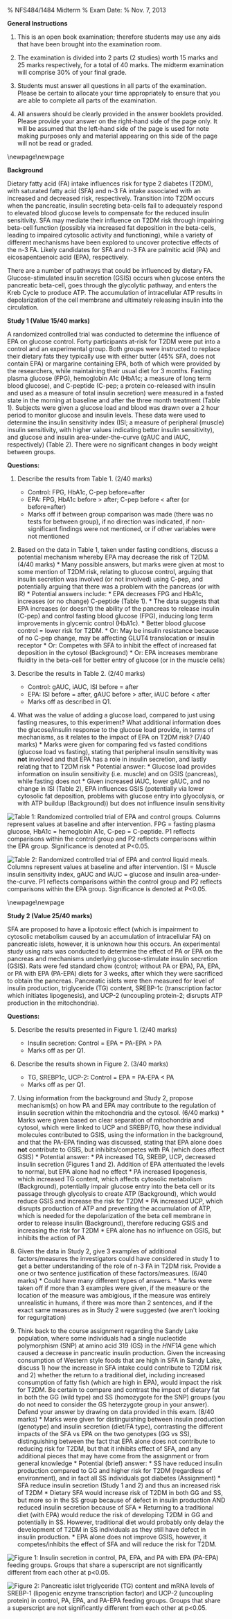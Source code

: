 % NFS484/1484 Midterm
% Exam Date:
% Nov. 7, 2013

<!-- pandoc midterm-V03.md -o midterm.pdf -V fontsize=12pt -V geometry:margin=1in-->
<!-- pandoc midterm-V03.md -o midterm.docx -->

**General Instructions**

1. This is an open book examination; therefore students may use any
   aids that have been brought into the examination room.
   
2. The examination is divided into 2 parts (2 studies) worth 15 marks
   and 25 marks respectively, for a total of 40 marks.  The midterm
   examination will comprise 30% of your final grade.

3. Students must answer all questions in all parts of the examination.
   Please be certain to allocate your time appropriately to ensure
   that you are able to complete all parts of the examination.

4. All answers should be clearly provided in the answer booklets
   provided.  Please provide your answer on the right-hand side of the
   page only.  It will be assumed that the left-hand side of the page
   is used for note making purposes only and material appearing on
   this side of the page will not be read or graded.

\newpage\newpage

**Background**

Dietary fatty acid (FA) intake influences risk for type 2 diabetes
(T2DM), with saturated fatty acid (SFA) and n-3 FA intake associated
with an increased and decreased risk, respectively.  Transition into
T2DM occurs when the pancreatic, insulin secreting beta-cells fail to
adequately respond to elevated blood glucose levels to compensate for
the reduced insulin sensitivity.  SFA may mediate their influence on
T2DM risk through impairing beta-cell function (possibly via increased
fat deposition in the beta-cells, leading to impaired cytosolic
activity and functioning), while a variety of different mechanisms
have been explored to uncover protective effects of the n-3 FA.
Likely candidates for SFA and n-3 FA are palmitic acid (PA) and
eicosapentaenoic acid (EPA), respectively.

There are a number of pathways that could be influenced by dietary FA.
Glucose-stimulated insulin secretion (GSIS) occurs when glucose enters
the pancreatic beta-cell, goes through the glycolytic pathway, and
enters the Kreb Cycle to produce ATP.  The accumulation of
intracellular ATP results in depolarization of the cell membrane and
ultimately releasing insulin into the circulation.

**Study 1 (Value 15/40 marks)**

A randomized controlled trial was conducted to determine the influence
of EPA on glucose control. Forty participants at-risk for T2DM were
put into a control and an experimental group.  Both groups were
instructed to replace their dietary fats they typically use with
either butter (45% SFA, does not contain EPA) or margarine containing
EPA, both of which were provided by the researchers, while maintaining
their usual diet for 3 months.  Fasting plasma glucose (FPG),
hemoglobin A1c (HbA1c; a measure of long term blood glucose), and
C-peptide (C-pep; a protein co-released with insulin and used as a
measure of total insulin secretion) were measured in a fasted state in
the morning at baseline and after the three month treatment (Table 1).
Subjects were given a glucose load and blood was drawn over a 2 hour
period to monitor glucose and insulin levels.  These data were used to
determine the insulin sensitivity index (ISI; a measure of peripheral
(muscle) insulin sensitivity, with higher values indicating better
insulin sensitivity), and glucose and insulin area-under-the-curve
(gAUC and iAUC, respectively) (Table 2).  There were no significant
changes in body weight between groups.

**Questions:**

1. Describe the results from Table 1. (2/40 marks)
	* Control: FPG, HbA1c, C-pep before=after
	* EPA: FPG, HbA1c before > after; C-pep before < after (or before=after)
	* Marks off if between group comparison was made (there was no
       tests for between group), if no direction was indicated, if
       non-significant findings were not mentioned, or if other
       variables were not mentioned


2. Based on the data in Table 1, taken under fasting conditions,
   discuss a potential mechanism whereby EPA may decrease the risk of
   T2DM. (4/40 marks)
	   * Many possible answers, but marks were given at most to some
          mention of T2DM risk, relating to glucose control, arguing
          that insulin secretion was involved (or not involved) using
          C-pep, and potentially arguing that there was a problem with
          the pancreas (or with IR)
	   * Potential answers include:
		   * EPA decreases FPG and HbA1c, increases (or no change)
			 C-peptide (Table 1).
		   * The data suggests that EPA increases (or doesn't) the
			 ability of the pancreas to release insulin (C-pep) and
			 control fasting blood glucose (FPG), inducing long term
			 improvements in glycemic control (HbA1c).
		   * Better blood glucose control = lower risk for T2DM.
		   * Or: May be insulin resistance because of no C-pep change,
			 may be affecting GLUT4 translocation or insulin receptor
		   * Or: Competes with SFA to inhibit the effect of increased
			 fat deposition in the cytosol (Background)
		   * Or: EPA increases membrane fluidity in the beta-cell for
			 better entry of glucose (or in the muscle cells)


3. Describe the results in Table 2. (2/40 marks)
	* Control: gAUC, iAUC, ISI before = after
	* EPA: ISI before = after, gAUC before > after, iAUC before <
	  after
	* Marks off as described in Q1.


4. What was the value of adding a glucose load, compared to just using
   fasting measures, to this experiment?  What additional information
   does the glucose/insulin response to the glucose load provide, in
   terms of mechanisms, as it relates to the impact of EPA on T2DM
   risk? (7/40 marks)
	   * Marks were given for comparing fed vs fasted conditions
		 (glucose load vs fasting), stating that peripheral insulin
		 sensitivity was **not** involved and that EPA has a role in
		 insulin secretion, and lastly relating that to T2DM risk
	   * Potential answer:
		 * Glucose load provides information on insulin sensitivity
		 (i.e. muscle) and on GSIS (pancreas), while fasting does not
		 * Given increased iAUC, lower gAUC, and no change in ISI
		   (Table 2), EPA influences GSIS (potentially via lower
		   cytosolic fat deposition, problems with glucose entry into
		   glyocolysis, or with ATP buildup (Background)) but does not
		   influence insulin sensitivity


![Table 1: Randomized controlled trial of EPA and control groups.  Columns represent values at baseline and after intervention.  FPG = fasting plasma glucose, HbA1c = hemoglobin A1c, C-pep = C-peptide.   P1 reflects comparisons within the control group and P2 reflects comparisons within the EPA group.  Significance is denoted at P<0.05.](images/table1.png)

![Table 2: Randomized controlled trial of EPA and control liquid meals.  Columns represent values at baseline and after intervention.  ISI = Muscle insulin sensitivity index, gAUC and iAUC = glucose and insulin area-under-the-curve.  P1 reflects comparisons within the control group and P2 reflects comparisons within the EPA group.  Significance is denoted at P<0.05.](images/table2.png)

\newpage\newpage

**Study 2 (Value 25/40 marks)**

SFA are proposed to have a lipotoxic effect (which is impairment to
cytosolic metabolism caused by an accumulation of intracellular FA) on
pancreatic islets, however, it is unknown how this occurs.  An
experimental study using rats was conducted to determine the effect of
PA or EPA on the pancreas and mechanisms underlying glucose-stimulate
insulin secretion (GSIS).  Rats were fed standard chow (control;
without PA or EPA), PA, EPA, or PA with EPA (PA-EPA) diets for 3
weeks, after which they were sacrificed to obtain the pancreas.
Pancreatic islets were then measured for level of insulin production,
triglyceride (TG) content, SREBP-1c (transcription factor which
initiates lipogenesis), and UCP-2 (uncoupling protein-2; disrupts ATP
production in the mitochondria).

**Questions:**

5. Describe the results presented in Figure 1. (2/40 marks)
	* Insulin secretion: Control = EPA = PA-EPA > PA
	* Marks off as per Q1.

6. Describe the results shown in Figure 2. (3/40 marks)
	* TG, SREBP1c, UCP-2: Control = EPA = PA-EPA < PA
	* Marks off as per Q1.


7. Using information from the background and Study 2, propose
   mechanism(s) on how PA and EPA may contribute to the regulation of
   insulin secretion within the mitochondria and the cytosol. (6/40 marks)
	   * Marks were given based on clear separation of mitochondria
		 and cytosol, which were linked to UCP and SREBP/TG, how these
		 individual molecules contributed to GSIS, using the
		 information in the background, and that the PA-EPA finding
		 was discussed, stating that EPA alone does **not** contribute
		 to GSIS, but inhibits/competes with PA (which does affect
		 GSIS)
	   * Potential answer:
		 * PA increased TG, SREBP, UCP, decreased insulin secretion
		   (Figures 1 and 2).  Addition of EPA attentuated the levels
		   to normal, but EPA alone had no effect
		 * PA increased lipogenesis, which increased TG content, which
		   affects cytosolic metabolism (Background), potentially
		   impair glucose entry into the beta cell or its passage
		   through glycolysis to create ATP (Background), which would
		   reduce GSIS and increase the risk for T2DM
		 * PA increased UCP, which disrupts production of ATP and
		   preventing the accumulation of ATP, which is needed for the
		   depolarization of the beta cell membrane in order to
		   release insulin (Background), therefore reducing GSIS and
		   increasing the risk for T2DM
	     * EPA alone has no influence on GSIS, but inhibits the action
		   of PA


8. Given the data in Study 2, give 3 examples of additional
   factors/measures the investigators could have considered in study 1
   to get a better understanding of the role of n-3 FA in T2DM
   risk.  Provide a one or two sentence justification of these
   factors/measures.  (6/40 marks)
	   * Could have many different types of answers.
	   * Marks were taken off if more than 3 examples were given, if
		 the measure or the location of the measure was ambigious, if
		 the measure was entirely unrealistic in humans, if there was
		 more than 2 sentences, and if the exact same measures as in
		 Study 2 were suggested (we aren't looking for regurgitation)


9. Think back to the course assignment regarding the Sandy Lake
   population, where some individuals had a single nucleotide
   polymorphism (SNP) at amino acid 319 (GS) in the *HNF1A* gene
   which caused a decrease in pancreatic insulin production.  Given
   the increasing consumption of Western style foods that are high in
   SFA in Sandy Lake, discuss 1) how the increase in SFA intake could
   contribute to T2DM risk and 2) whether the return to a traditional
   diet, including increased consumption of fatty fish (which are high
   in EPA), would impact the risk for T2DM.  Be certain to compare and
   contrast the impact of dietary fat in both the GG (wild type) and
   SS (homozygote for the SNP) groups (you do not need to consider the
   GS heterzygote group in your answer).  Defend your answer by
   drawing on data provided in this exam. (8/40 marks)
	   * Marks were given for distinguishing between insulin
		 production (genotype) and insulin secretion (diet/FA type),
		 contrasting the different impacts of the SFA vs EPA on the
		 two genotypes (GG vs SS), distinguishing between the fact
		 that EPA alone does not contribute to reducing risk for T2DM,
		 but that it inhibits effect of SFA, and any additional pieces
		 that may have come from the assignment or from general
		 knowledge
	   * Potential (brief) answer:
		 * SS have reduced insulin production compared to GG and
		   higher risk for T2DM (regardless of environment), and in
		   fact all SS individuals got diabetes (Assignment)
	     * SFA reduce insulin secretion (Study 1 and 2) and thus an
		   increased risk of T2DM
	     * Dietary SFA would increase risk of T2DM in both GG and SS,
		   but more so in the SS group because of defect in insulin
		   production AND reduced insulin secretion because of SFA
	     * Returning to a traditional diet (with EPA) would reduce the
		   risk of developing T2DM in GG and potentially in SS.
		   However, traditional diet would probably only delay the
		   development of T2DM in SS individuals as they still have
		   defect in insulin production.
	     * EPA alone does not improve GSIS, however, it
		   competes/inhibits the effect of SFA and will reduce the
		   risk for T2DM.

![Figure 1: Insulin secretion in control, PA, EPA, and PA with EPA (PA-EPA) feeding groups.  Groups that share a superscript are not significantly different from each other at p<0.05.](images/figure1.png)

![Figure 2: Pancreatic islet triglyceride (TG) content and mRNA levels of SREBP-1 (lipogenic enzyme transcription factor) and UCP-2 (uncoupling protein) in control, PA, EPA, and PA-EPA feeding groups.  Groups that share a superscript are not significantly different from each other at p<0.05.](images/figure2.png)
